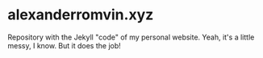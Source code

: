 # alexanderromvin.xyz

Repository with the Jekyll "code" of my personal website. Yeah, it's a little messy, I know. But it does the job!
